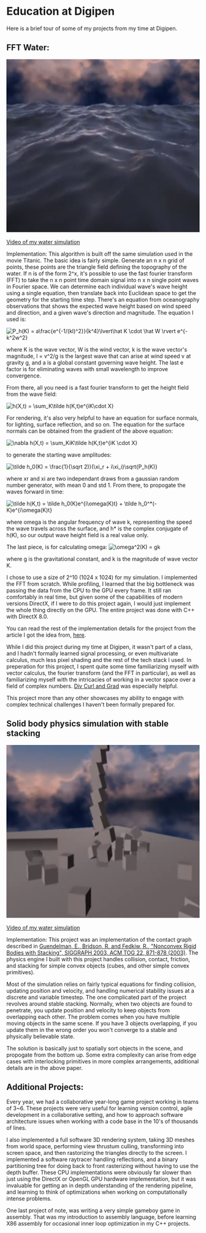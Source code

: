 # Education at Digipen

Here is a brief tour of some of my projects from my time at Digipen.

## FFT Water:

<img src='https://github.com/roboticminstrel/data-science-notebooks/blob/master/Digipen/img/water-simulation.png' width='600' height='450'>


<a href='https://www.youtube.com/watch?v=KmKxEwAD2uk'>Video of my water simulation</a>

Implementation: This algorithm is built off the same simulation used in the movie Titanic. The basic idea is fairly simple. Generate an n x n grid of points, these points are the triangle field defining the topography of the water. If n is of the form 2^x, it's possible to use the fast fourier transform (FFT) to take the n x n point time domain signal into n x n single point waves in Fourier space. We can determine each individual wave's wave height using a single equation, then translate back into Euclidean space to get the geometry for the starting time step. There's an equation from oceanography observations that shows the expected wave height based on wind speed and direction, and a given wave's direction and magnitude. The equation I used is:

<img src="https://latex.codecogs.com/gif.latex?P_h(K)&space;=&space;a\frac{e^{-1/(kl)^2}}{k^4}\lvert\hat&space;K&space;\cdot&space;\hat&space;W&space;\rvert&space;e^{-k^2w^2}" title="P_h(K) = a\frac{e^{-1/(kl)^2}}{k^4}\lvert\hat K \cdot \hat W \rvert e^{-k^2w^2}" />

where K is the wave vector, W is the wind vector, k is the wave vector's magnitude, l = v^2/g is the largest wave that can arise at wind speed v at gravity g, and a is a global constant governing wave height. The last e factor is for eliminating waves with small wavelength to improve convergence. 

From there, all you need is a fast fourier transform to get the height field from the wave field:

<img src="https://latex.codecogs.com/gif.latex?h(X,t)&space;=&space;\sum_K\tilde&space;h(K,t)e^{iK\cdot&space;X}" title="h(X,t) = \sum_K\tilde h(K,t)e^{iK\cdot X}" />

For rendering, it's also very helpful to have an equation for surface normals, for lighting, surface reflection, and so on. The equation for the surface normals can be obtained from the gradient of the above equation:

<img src="https://latex.codecogs.com/gif.latex?\nabla&space;h(X,t)&space;=&space;\sum_KiK\tilde&space;h(K,t)e^{iK&space;\cdot&space;X}" title="\nabla h(X,t) = \sum_KiK\tilde h(K,t)e^{iK \cdot X}" />

to generate the starting wave amplitudes:

<img src="https://latex.codecogs.com/gif.latex?\tilde&space;h_0(K)&space;=&space;\frac{1}{\sqrt&space;2)}(\xi_r&space;&plus;&space;i\xi_i)\sqrt{P_h(K)}" title="\tilde h_0(K) = \frac{1}{\sqrt 2)}(\xi_r + i\xi_i)\sqrt{P_h(K)}" />

where xr and xi are two independant draws from a gaussian random number generator, with mean 0 and std 1. From there, to propogate the waves forward in time: 

<img src="https://latex.codecogs.com/gif.latex?\tilde&space;h(K,t)&space;=&space;\tilde&space;h_0(K)e^{i\omega(K)t}&space;&plus;&space;\tilde&space;h_0^*(-K)e^{i\omega(K)t}" title="\tilde h(K,t) = \tilde h_0(K)e^{i\omega(K)t} + \tilde h_0^*(-K)e^{i\omega(K)t}" />

where omega is the angular frequency of wave k, representing the speed the wave travels across the surface, and h* is the complex conjugate of h(K), so our output wave height field is a real value only. 

The last piece, is for calculating omega:
<img src="https://latex.codecogs.com/gif.latex?\omega^2(K)&space;=&space;gk" title="\omega^2(K) = gk" />

where g is the gravitational constant, and k is the magnitude of wave vector K.

I chose to use a size of 2^10 (1024 x 1024) for my simulation. I implemented the FFT from scratch. While profiling, I learned that the big bottleneck was passing the data from the CPU to the GPU every frame. It still ran comfortably in real time, but given some of the capabilities of modern versions DirectX, if I were to do this project again, I would just implement the whole thing directly on the GPU. The entire project was done with C++ with DirectX 8.0.

You can read the rest of the implementation details for the project from the article I got the idea from, <a href='https://www.gamasutra.com/view/feature/131445/deep_water_animation_and_rendering.php'>here</a>. 

While I did this project during my time at Digipen, it wasn't part of a class, and I hadn't formally learned signal processing, or even multivariate calculus, much less pixel shading and the rest of the tech stack I used. In preperation for this project, I spent quite some time familiarizing myself with vector calculus, the fourier transform (and the FFT in particular), as well as familiarizing myself with the intricacies of working in a vector space over a field of complex numbers. <a href='https://www.amazon.com/Div-Grad-Curl-All-That/dp/0393925161'>Div Curl and Grad</a> was especially helpful. 

This project more than any other showcases my ability to engage with complex technical challenges I haven't been formally prepared for. 

## Solid body physics simulation with stable stacking
<img src='https://github.com/roboticminstrel/data-science-notebooks/blob/master/Digipen/img/physics-simulation.png' width='600' height='450'>


<a href='https://www.youtube.com/watch?v=_UsPEd9q3m8'>Video of my water simulation</a>

Implementation: This project was an implementation of the contact graph described in <a href="http://physbam.stanford.edu/~fedkiw/papers/stanford2003-01.pdf">Guendelman, E., Bridson, R. and Fedkiw, R., "Nonconvex Rigid Bodies with Stacking", SIGGRAPH 2003, ACM TOG 22, 871-878 (2003)</a>. The physics engine I built with this project handles collision, contact, friction, and stacking for simple convex objects (cubes, and other simple convex primitives). 

Most of the simulation relies on fairly typical equations for finding collision, updating position and velocity, and handling numerical stability issues at a discrete and variable timestep. The one complicated part of the project revolves around stable stacking. Normally, when two objects are found to penetrate, you update position and velocity to keep objects from overlapping each other. The problem comes when you have multiple moving objects in the same scene. If you have 3 objects overlapping, if you update them in the wrong order you won't converge to a stable and physically believable state. 

The solution is basically just to spatially sort objects in the scene, and propogate from the bottom up. Some extra complexity can arise from edge cases with interlocking primitives in more complex arrangements, additional details are in the above paper. 

## Additional Projects:
Every year, we had a collaborative year-long game project working in teams of 3~6. These projects were very useful for learning version control, agile development in a collaborative setting, and how to approach software architecture issues when working with a code base in the 10's of thousands of lines. 

I also implemented a full software 3D rendering system, taking 3D meshes from world space, performing view thrustum culling, transforming into screen space, and then rastorizing the triangles directly to the screen. I implemented a software raytracer handling reflections, and a binary partitioning tree for doing back to front rasterizing without having to use the depth buffer. These CPU implementations were obviously far slower than just using the DirectX or OpenGL GPU hardware implementation, but it was invaluable for getting an in depth understanding of the rendering pipeline, and learning to think of optimizations when working on computationally intense problems. 

One last project of note, was writing a very simple gameboy game in assembly. That was my introduction to assembly language, before learning X86 assembly for occasional inner loop optimization in my C++ projects. 
